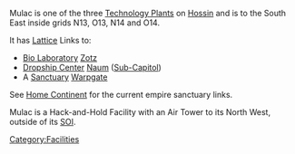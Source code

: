 Mulac is one of the three [Technology
Plants](Technology_Plant.md "wikilink") on [Hossin](Hossin.md "wikilink") and
is to the South East inside grids N13, O13, N14 and O14.

It has [Lattice](Lattice.md "wikilink") Links to:

- [Bio Laboratory](Bio_Laboratory.md "wikilink") [Zotz](Zotz.md "wikilink")
- [Dropship Center](Dropship_Center.md "wikilink")
  [Naum](Naum.md "wikilink") ([Sub-Capitol](Sub.$1.md "wikilink"))
- A [Sanctuary](Sanctuary.md "wikilink") [Warpgate](Warpgate.md "wikilink")

See [Home Continent](Home_Continent.md "wikilink") for the current empire
sanctuary links.

Mulac is a Hack-and-Hold Facility with an Air Tower to its North West,
outside of its [SOI](SOI.md "wikilink").

[Category:Facilities](Category:Facilities.md "wikilink")
